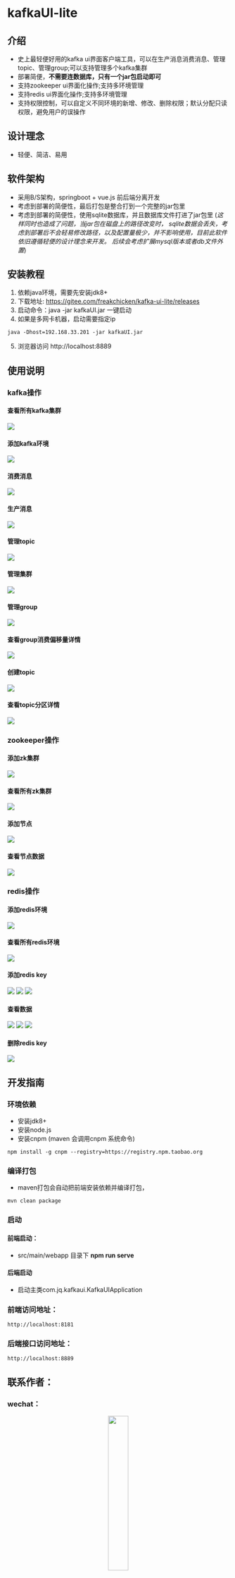# kafkaUI-lite

## 介绍
- 史上最轻便好用的kafka ui界面客户端工具，可以在生产消息消费消息、管理topic、管理group;可以支持管理多个kafka集群
- 部署简便，**不需要连数据库，只有一个jar包启动即可**
- 支持zookeeper ui界面化操作;支持多环境管理
- 支持redis ui界面化操作;支持多环境管理
- 支持权限控制，可以自定义不同环境的新增、修改、删除权限；默认分配只读权限，避免用户的误操作

## 设计理念
- 轻便、简洁、易用

## 软件架构
- 采用B/S架构，springboot + vue.js 前后端分离开发
- 考虑到部署的简便性，最后打包是整合打到一个完整的jar包里
- 考虑到部署的简便性，使用sqlite数据库，并且数据库文件打进了jar包里 (*这样同时也造成了问题，当jar包在磁盘上的路径改变时，
sqlite数据会丢失，考虑到部署后不会轻易修改路径，以及配置量极少，并不影响使用，目前此软件依旧遵循轻便的设计理念来开发。
后续会考虑扩展mysql版本或者db文件外置*)


## 安装教程

1.  依赖java环境，需要先安装jdk8+
2.  下载地址: https://gitee.com/freakchicken/kafka-ui-lite/releases
2.  启动命令：java -jar kafkaUI.jar 一键启动
4.  如果是多网卡机器，启动需要指定ip

```
java -Dhost=192.168.33.201 -jar kafkaUI.jar
```
5.  浏览器访问 http://localhost:8889


## 使用说明
### kafka操作

#### 查看所有kafka集群
![](https://freakchicken.gitee.io/images/kafkaui/Dingtalk_20210107215027.jpg)

#### 添加kafka环境
![](https://freakchicken.gitee.io/images/kafkaui/Dingtalk_20210107215038.jpg)

#### 消费消息
![](https://freakchicken.gitee.io/images/kafkaui/Dingtalk_20210107214919.jpg)

#### 生产消息
![](https://freakchicken.gitee.io/images/kafkaui/Dingtalk_20210107214957.jpg)

#### 管理topic
![](https://freakchicken.gitee.io/images/kafkaui/kafka_topic_manage_20210110184715.jpg)

#### 管理集群
![](https://freakchicken.gitee.io/images/kafkaui/kafka_cluster_20210112144820.jpg)

#### 管理group
![](https://freakchicken.gitee.io/images/kafkaui/group_manage_20210110184621.jpg)

#### 查看group消费偏移量详情
![](https://freakchicken.gitee.io/images/kafkaui/group_detail_20210110184557.jpg)

#### 创建topic
![](https://freakchicken.gitee.io/images/kafkaui/Dingtalk_20210107215016.jpg)

#### 查看topic分区详情
![](https://freakchicken.gitee.io/images/kafkaui/topic_detail_20210112144638.jpg)


### zookeeper操作
#### 添加zk集群
![](https://freakchicken.gitee.io/images/kafkaui/zk_add_source_20210110121408.png)

#### 查看所有zk集群
![](https://freakchicken.gitee.io/images/kafkaui/zk_source_20210110121439.png)

#### 添加节点
![](https://freakchicken.gitee.io/images/kafkaui/zk_add_node_20210110121530.png)

#### 查看节点数据
![](https://freakchicken.gitee.io/images/kafkaui/zkmanage_20210110121509.png)

### redis操作
#### 添加redis环境
![](https://freakchicken.gitee.io/images/kafkaui/redis_add_source_20210112143453.jpg)

#### 查看所有redis环境
![](https://freakchicken.gitee.io/images/kafkaui/redis_sources_20210112143546.jpg)

#### 添加redis key
![](https://freakchicken.gitee.io/images/kafkaui/redis_add_hash_20210112143738.jpg)
![](https://freakchicken.gitee.io/images/kafkaui/redis_add_string_20210112143815.jpg)
![](https://freakchicken.gitee.io/images/kafkaui/redis_add_list_20210112143759.jpg)

#### 查看数据
![](https://freakchicken.gitee.io/images/kafkaui/redis_string_detail_20210112143708.jpg)
![](https://freakchicken.gitee.io/images/kafkaui/redis_set_detail_20210112143642.jpg)
![](https://freakchicken.gitee.io/images/kafkaui/redis_hash_detail_20210112143618.jpg)

#### 删除redis key

![](https://freakchicken.gitee.io/images/kafkaui/redis_delete_key_20210112143842.jpg)

## 开发指南
### 环境依赖

- 安装jdk8+
- 安装node.js
- 安装cnpm (maven 会调用cnpm 系统命令)

```
npm install -g cnpm --registry=https://registry.npm.taobao.org
```

### 编译打包

- maven打包会自动把前端安装依赖并编译打包，

```
mvn clean package
```

### 启动
#### 前端启动：
- src/main/webapp 目录下 **npm run serve**

#### 后端启动
- 启动主类com.jq.kafkaui.KafkaUIApplication

### 前端访问地址：
```
http://localhost:8181
```

### 后端接口访问地址：
```
http://localhost:8889
```

## 联系作者：
### wechat：
<div style="text-align: center"> 
<img src="https://freakchicken.gitee.io/images/kafkaui/wechat.jpg" width = "30%" />
</div>


### 捐赠：
如果您喜欢此项目，请给作者捐助5块钱去买生姜洗发水，来保留为数不多的头发
<div style="text-align: center"> 
<img src="https://freakchicken.gitee.io/images/kafkaui/wechatpay.jpg" width = "30%" />
</div>